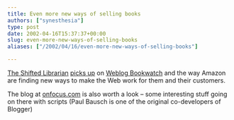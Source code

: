 ```yaml
---
title: Even more new ways of selling books
authors: ["synesthesia"]
type: post
date: 2002-04-16T15:37:37+00:00
slug: even-more-new-ways-of-selling-books 
aliases: ["/2002/04/16/even-more-new-ways-of-selling-books"]

---
```

<a href="https://www.theshiftedlibrarian.com/" target="_blank">The Shifted Librarian</a> <a href="https://www.theshiftedlibrarian.com/2002/04/15.html#a1350" target="_blank">picks up</a> on <a href="https://www.onfocus.com/bookwatch/" target="_blank">Weblog Bookwatch</a> and the way Amazon are finding new ways to make the Web work for them and their customers.
  
The blog at [onfocus.com][1] is also worth a look &#8211; some interesting stuff going on there with scripts (Paul Bausch is one of the original co-developers of Blogger)

 [1]: https://www.onfocus.com/index.asp